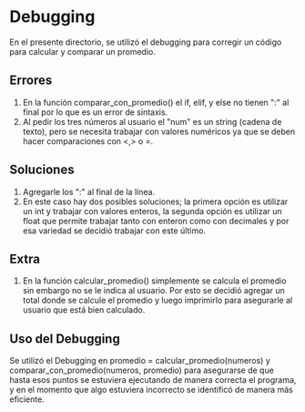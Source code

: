 # Debugging

En el presente directorio, se utilizó el debugging para corregir un código para calcular y comparar un promedio.

## Errores

1. En la función comparar_con_promedio() el if, elif, y else no tienen ":" al final por lo que es un error de sintaxis.
2. Al pedir los tres números al usuario el "num" es un string (cadena de texto), pero se necesita trabajar con valores numéricos ya que se deben hacer comparaciones con <,> o =.

## Soluciones

1. Agregarle los ":" al final de la línea.
2. En este caso hay dos posibles soluciones; la primera opción es utilizar un int y trabajar con valores enteros, la segunda opción es utilizar un float que permite trabajar tanto con enteron como con decimales y por esa variedad se decidió trabajar con este último.

## Extra

1. En la función calcular_promedio() simplemente se calcula el promedio sin embargo no se le indica al usuario. Por esto se decidió agregar un total donde se calcule el promedio y luego imprimirlo para asegurarle al usuario que está bien calculado. 

## Uso del Debugging

Se utilizó el Debugging en promedio = calcular_promedio(numeros) y comparar_con_promedio(numeros, promedio) para asegurarse de que hasta esos puntos se estuviera ejecutando de manera correcta el programa, y en el momento que algo estuviera incorrecto se identificó de manera más eficiente. 